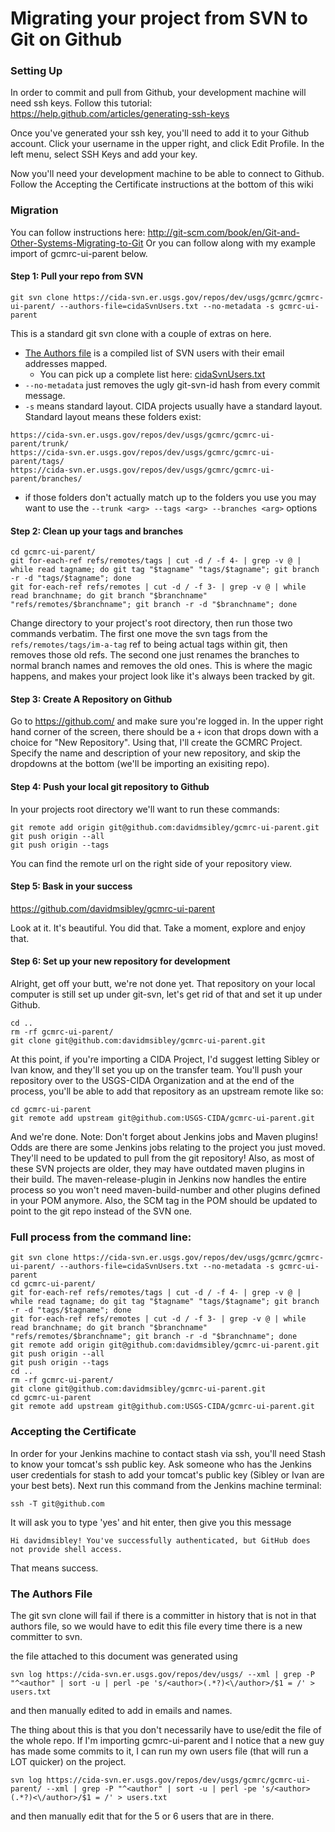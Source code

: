 # Migrating your project from SVN to Git on Github

### Setting Up

In order to commit and pull from Github, your development machine will need ssh keys.  Follow this tutorial:
https://help.github.com/articles/generating-ssh-keys

Once you've generated your ssh key, you'll need to add it to your Github account.  Click your username in the upper right, and click Edit Profile.  In the left menu, select SSH Keys and add your key.

Now you'll need your development machine to be able to connect to Github.  Follow the Accepting the Certificate instructions at the bottom of this wiki

### Migration

You can follow instructions here: http://git-scm.com/book/en/Git-and-Other-Systems-Migrating-to-Git
Or you can follow along with my example import of gcmrc-ui-parent below.

#### Step 1: Pull your repo from SVN

```
git svn clone https://cida-svn.er.usgs.gov/repos/dev/usgs/gcmrc/gcmrc-ui-parent/ --authors-file=cidaSvnUsers.txt --no-metadata -s gcmrc-ui-parent
```

This is a standard git svn clone with a couple of extras on here.  

* [The Authors file](#the-authors-file) is a compiled list of SVN users with their email addresses mapped.
  * You can pick up a complete list here: [cidaSvnUsers.txt](../cidaSvnUsers.txt)
* `--no-metadata` just removes the ugly git-svn-id hash from every commit message.
* `-s` means standard layout.  CIDA projects usually have a standard layout.  Standard layout means these folders exist:

```
https://cida-svn.er.usgs.gov/repos/dev/usgs/gcmrc/gcmrc-ui-parent/trunk/
https://cida-svn.er.usgs.gov/repos/dev/usgs/gcmrc/gcmrc-ui-parent/tags/
https://cida-svn.er.usgs.gov/repos/dev/usgs/gcmrc/gcmrc-ui-parent/branches/
```

* if those folders don't actually match up to the folders you use you may want to use the `--trunk <arg> --tags <arg> --branches <arg>` options

#### Step 2: Clean up your tags and branches

```
cd gcmrc-ui-parent/
git for-each-ref refs/remotes/tags | cut -d / -f 4- | grep -v @ | while read tagname; do git tag "$tagname" "tags/$tagname"; git branch -r -d "tags/$tagname"; done
git for-each-ref refs/remotes | cut -d / -f 3- | grep -v @ | while read branchname; do git branch "$branchname" "refs/remotes/$branchname"; git branch -r -d "$branchname"; done
```

Change directory to your project's root directory, then run those two commands verbatim.  The first one move the svn tags from the `refs/remotes/tags/im-a-tag` ref to being actual tags within git, then removes those old refs.  The second one just renames the branches to normal branch names and removes the old ones.  This is where the magic happens, and makes your project look like it's always been tracked by git.

#### Step 3: Create A Repository on Github

Go to https://github.com/ and make sure you're logged in. In the upper right hand corner of the screen, there should be a `+` icon that drops down with a choice for "New Repository".  Using that, I'll create the GCMRC Project.  Specify the name and description of your new repository, and skip the dropdowns at the bottom (we'll be importing an exisiting repo).

#### Step 4: Push your local git repository to Github

In your projects root directory we'll want to run these commands:

```
git remote add origin git@github.com:davidmsibley/gcmrc-ui-parent.git
git push origin --all
git push origin --tags
```

You can find the remote url on the right side of your repository view.

#### Step 5: Bask in your success

https://github.com/davidmsibley/gcmrc-ui-parent

Look at it.  It's beautiful.  You did that.  Take a moment, explore and enjoy that.

#### Step 6: Set up your new repository for development

Alright, get off your butt, we're not done yet.  That repository on your local computer is still set up under git-svn, let's get rid of that and set it up under Github.

```
cd ..
rm -rf gcmrc-ui-parent/
git clone git@github.com:davidmsibley/gcmrc-ui-parent.git
```

At this point, if you're importing a CIDA Project, I'd suggest letting Sibley or Ivan know, and they'll set you up on the transfer team.  You'll push your repository over to the USGS-CIDA Organization and at the end of the process, you'll be able to add that repository as an upstream remote like so:

```
cd gcmrc-ui-parent
git remote add upstream git@github.com:USGS-CIDA/gcmrc-ui-parent.git
```

And we're done.
Note: Don't forget about Jenkins jobs and Maven plugins!
Odds are there are some Jenkins jobs relating to the project you just moved. They'll need to be updated to pull from the git repository! Also, as most of these SVN projects are older, they may have outdated maven plugins in their build. The maven-release-plugin in Jenkins now handles the entire process so you won't need maven-build-number and other plugins defined in your POM anymore. Also, the SCM tag in the POM should be updated to point to the git repo instead of the SVN one.

### Full process from the command line:

```
git svn clone https://cida-svn.er.usgs.gov/repos/dev/usgs/gcmrc/gcmrc-ui-parent/ --authors-file=cidaSvnUsers.txt --no-metadata -s gcmrc-ui-parent
cd gcmrc-ui-parent/
git for-each-ref refs/remotes/tags | cut -d / -f 4- | grep -v @ | while read tagname; do git tag "$tagname" "tags/$tagname"; git branch -r -d "tags/$tagname"; done
git for-each-ref refs/remotes | cut -d / -f 3- | grep -v @ | while read branchname; do git branch "$branchname" "refs/remotes/$branchname"; git branch -r -d "$branchname"; done
git remote add origin git@github.com:davidmsibley/gcmrc-ui-parent.git
git push origin --all
git push origin --tags
cd ..
rm -rf gcmrc-ui-parent/
git clone git@github.com:davidmsibley/gcmrc-ui-parent.git
cd gcmrc-ui-parent
git remote add upstream git@github.com:USGS-CIDA/gcmrc-ui-parent.git
```

### Accepting the Certificate
In order for your Jenkins machine to contact stash via ssh, you'll need Stash to know your tomcat's ssh public key.
Ask someone who has the Jenkins user credentials for stash to add your tomcat's public key (Sibley or Ivan are your best bets).
Next run this command from the Jenkins machine terminal:

```
ssh -T git@github.com
```

It will ask you to type 'yes' and hit enter, then give you this message

```
Hi davidmsibley! You've successfully authenticated, but GitHub does not provide shell access.
```

That means success.
 
### The Authors File

The git svn clone will fail if there is a committer in history that is not in that authors file, so we would have to edit this file every time there is a new committer to svn.
 
the file attached to this document was generated using

```
svn log https://cida-svn.er.usgs.gov/repos/dev/usgs/ --xml | grep -P "^<author" | sort -u | perl -pe 's/<author>(.*?)<\/author>/$1 = /' > users.txt
```

and then manually edited to add in emails and names.
 
The thing about this is that you don't necessarily have to use/edit the file of the whole repo.  If I'm importing gcmrc-ui-parent and I notice that a new guy has made some commits to it, I can run my own users file (that will run a LOT quicker) on the project.

```
svn log https://cida-svn.er.usgs.gov/repos/dev/usgs/gcmrc/gcmrc-ui-parent/ --xml | grep -P "^<author" | sort -u | perl -pe 's/<author>(.*?)<\/author>/$1 = /' > users.txt
```

and then manually edit that for the 5 or 6 users that are in there.
